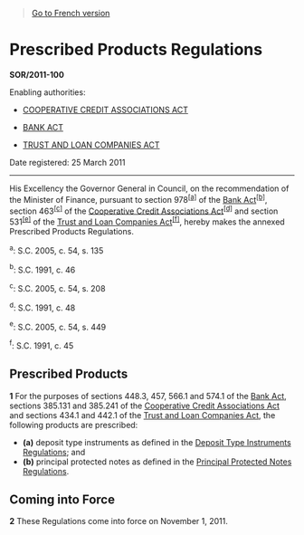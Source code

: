 > [Go to French version](/fr/Règlements/Décrets,%20ordonnances%20et%20règlements%20statutaires/2011/100.md)

# Prescribed Products Regulations

**SOR/2011-100**

Enabling authorities: 
- [COOPERATIVE CREDIT ASSOCIATIONS ACT](/en/Acts/Statutes%20of%20Canada/1991/c.%2048.md)

- [BANK ACT](/en/Acts/Statutes%20of%20Canada/1991/c.%2046.md)

- [TRUST AND LOAN COMPANIES ACT](/en/Acts/Statutes%20of%20Canada/1991/c.%2045.md)

Date registered: 25 March 2011

----------

His Excellency the Governor General in Council, on the recommendation of the Minister of Finance, pursuant to section 978<sup><a href='#fn_610575-E_hq_3466'>[a]</a></sup> of the [Bank Act](/en/Acts/Statutes%20of%20Canada/1991/c.%2046.md)<sup><a href='#fn_610575-E_hq_3469'>[b]</a></sup>, section 463<sup><a href='#fn_610575-E_hq_3470'>[c]</a></sup> of the [Cooperative Credit Associations Act](/en/Acts/Statutes%20of%20Canada/1991/c.%2048.md)<sup><a href='#fn_610575-E_hq_3471'>[d]</a></sup> and section 531<sup><a href='#fn_610575-E_hq_3472'>[e]</a></sup> of the [Trust and Loan Companies Act](/en/Acts/Statutes%20of%20Canada/1991/c.%2045.md)<sup><a href='#fn_610575-E_hq_3473'>[f]</a></sup>, hereby makes the annexed Prescribed Products Regulations.

<a name='fn_610575-E_hq_3466'><sup>a</sup></a>: S.C. 2005, c. 54, s. 135<br />

<a name='fn_610575-E_hq_3469'><sup>b</sup></a>: S.C. 1991, c. 46<br />

<a name='fn_610575-E_hq_3470'><sup>c</sup></a>: S.C. 2005, c. 54, s. 208<br />

<a name='fn_610575-E_hq_3471'><sup>d</sup></a>: S.C. 1991, c. 48<br />

<a name='fn_610575-E_hq_3472'><sup>e</sup></a>: S.C. 2005, c. 54, s. 449<br />

<a name='fn_610575-E_hq_3473'><sup>f</sup></a>: S.C. 1991, c. 45<br />




## Prescribed Products


**1** For the purposes of sections 448.3, 457, 566.1 and 574.1 of the [Bank Act](/en/Acts/Statutes%20of%20Canada/1991/c.%2046.md), sections 385.131 and 385.241 of the [Cooperative Credit Associations Act](/en/Acts/Statutes%20of%20Canada/1991/c.%2048.md) and sections 434.1 and 442.1 of the [Trust and Loan Companies Act](/en/Acts/Statutes%20of%20Canada/1991/c.%2045.md), the following products are prescribed:
- **(a)** deposit type instruments as defined in the [Deposit Type Instruments Regulations](/en/Regulations/Statutory%20Orders%20and%20Regulations/2011/98.md); and
- **(b)** principal protected notes as defined in the [Principal Protected Notes Regulations](/en/Regulations/Statutory%20Orders%20and%20Regulations/2008/180.md).




## Coming into Force


**2** These Regulations come into force on November 1, 2011.


